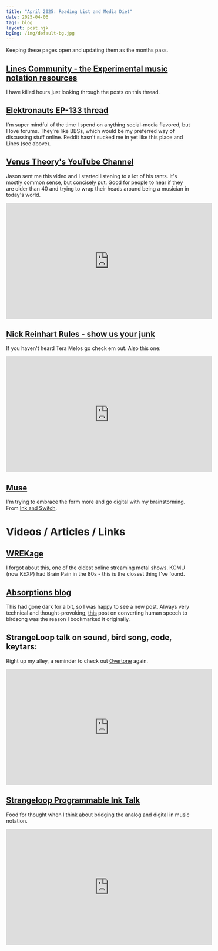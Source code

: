 ```yaml
---
title: "April 2025: Reading List and Media Diet"
date: 2025-04-06
tags: blog
layout: post.njk
bgImg: /img/default-bg.jpg
---
```


Keeping these pages open and updating them as the months pass.

## [Lines Community - the Experimental music notation resources](https://llllllll.co/t/experimental-music-notation-resources/149)

I have killed hours just looking through the posts on this thread. 

## [Elektronauts EP-133 thread](https://www.elektronauts.com/t/teenage-engineering-ep-133-k-o-ii/203660)

I'm super mindful of the time I spend on anything social-media flavored, but I love forums. They're like BBSs, which would be my preferred way of discussing stuff online. Reddit hasn't sucked me in yet like this place and Lines (see above).


## [Venus Theory's YouTube Channel](https://www.youtube.com/@VenusTheory)

Jason sent me this video and I started listening to a lot of his rants. It's mostly common sense, but concisely put. Good for people to hear if they are older than 40 and trying to wrap their heads around being a musician in today's world. 

<iframe width="560" height="315" src="https://www.youtube.com/embed/i41mDWwydxo?si=gmoopAANrBtFZFnC" title="YouTube video player" frameborder="0" allow="accelerometer; autoplay; clipboard-write; encrypted-media; gyroscope; picture-in-picture; web-share" referrerpolicy="strict-origin-when-cross-origin" allowfullscreen></iframe>

## [Nick Reinhart Rules - show us your junk](https://www.youtube.com/watch?v=81--1mu69vA)

If you haven't heard Tera Melos go check em out. Also this one:

<iframe width="560" height="315" src="https://www.youtube.com/embed/0At3diei6_Y?si=W-xgWN6TAVJ2f0tb" title="YouTube video player" frameborder="0" allow="accelerometer; autoplay; clipboard-write; encrypted-media; gyroscope; picture-in-picture; web-share" referrerpolicy="strict-origin-when-cross-origin" allowfullscreen></iframe>


## [Muse](https://museapp.com/)

I'm trying to embrace the form more and go digital with my brainstorming. From [Ink and Switch](https://www.inkandswitch.com/).

# Videos / Articles / Links

## [WREKage](https://www.wrekage.org/playlists.php)

I forgot about this, one of the oldest online streaming metal shows. KCMU (now KEXP) had Brain Pain in the 80s - this is the closest thing I've found.  

## [Absorptions blog](https://www.windytan.com/)

This had gone dark for a bit, so I was happy to see a new post. Always very technical and thought-provoking, [this](https://www.windytan.com/2021/03/speech-to-birdsong-conversion.html) post on converting human speech to birdsong was the reason I bookmarked it originally.

## StrangeLoop talk on sound, bird song, code, keytars: 

Right up my alley, a reminder to check out [Overtone](https://overtone.github.io/) again.

<iframe width="560" height="315" src="https://www.youtube.com/embed/OCYU0LtqRH0?si=ZpHgS08MYHA2Viko" title="YouTube video player" frameborder="0" allow="accelerometer; autoplay; clipboard-write; encrypted-media; gyroscope; picture-in-picture; web-share" referrerpolicy="strict-origin-when-cross-origin" allowfullscreen></iframe>

## [Strangeloop Programmable Ink Talk](https://www.youtube.com/watch?v=ifYuvgXZ108)

Food for thought when I think about bridging the analog and digital in music notation.

<iframe width="560" height="315" src="https://www.youtube.com/embed/ifYuvgXZ108?si=pWVLLHbQuB-fsrkM" title="YouTube video player" frameborder="0" allow="accelerometer; autoplay; clipboard-write; encrypted-media; gyroscope; picture-in-picture; web-share" referrerpolicy="strict-origin-when-cross-origin" allowfullscreen></iframe>